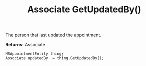 ﻿---
uid: crmscript_ref_NSAppointmentEntity_GetUpdatedBy
title: Associate GetUpdatedBy()
intellisense: NSAppointmentEntity.GetUpdatedBy
keywords: NSAppointmentEntity, GetUpdatedBy
so.topic: reference
---

The person that last updated the appointment.

**Returns:** Associate


```crmscript
NSAppointmentEntity thing;
Associate updatedBy  = thing.GetUpdatedBy();
```


